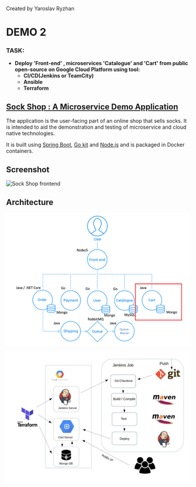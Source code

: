 Created by Yaroslav Ryzhan

# DEMO 2

### TASK: 
* **Deploy 'Front-end' , microservices 'Catalogue' and 'Cart' from public open-source on Google Cloud Platform using tool:**
   * **CI/CD(Jenkins or TeamCity)** 
   * **Ansible**
   * **Terraform**


## [Sock Shop : A Microservice Demo Application](https://github.com/microservices-demo)

The application is the user-facing part of an online shop that sells socks. It is intended to aid the demonstration and testing of microservice and cloud native technologies.

It is built using [Spring Boot](http://projects.spring.io/spring-boot/), [Go kit](http://gokit.io) and [Node.js](https://nodejs.org/) and is packaged in Docker containers.

## Screenshot

![Sock Shop frontend](https://github.com/microservices-demo/microservices-demo.github.io/raw/master/assets/sockshop-frontend.png)

## Architecture

![Architecture diagram](https://github.com/ryzhan/Tasks_DevOps_SoftServe/blob/master/DEMO1_TERRAFORM/images/Architecture.png  "Architecture")



![Task](https://github.com/ryzhan/Tasks_DevOps_SoftServe/blob/master/DEMO1_TERRAFORM/images/Task.jpg  "Task image")
